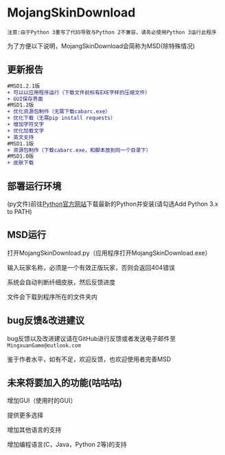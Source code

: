 MojangSkinDownload
================

`注意:由于Python 3重写了代码导致与Python 2不兼容，请务必使用Python 3运行此程序`

为了方便以下说明，MojangSkinDownload会简称为MSD(除特殊情况)

更新报告
------
```diff
#MSD1.2.1版
+ 可以以应用程序运行（下载文件前标有EXE字样的压缩文件）
+ GUI保存界面
#MSD1.2版
+ 优化资源包制作（无需下载cabarc.exe）
+ 优化下载（无需pip install requests）
+ 增加字符文字
+ 优化加载文字
+ 英文支持
#MSD1.1版
+ 资源包制作（下载cabarc.exe，和脚本放到同一个目录下）
#MSD1.0版
+ 皮肤下载
```



部署运行环境
-------------

(py文件)前往[Python官方网站](https://www.python.org)下载最新的Python并安装(请勾选Add Python 3.x to PATH)


MSD运行
---------

打开MojangSkinDownload.py（应用程序打开MojangSkinDownload.exe）

输入玩家名称，必须是一个有效正版玩家，否则会返回404错误

系统会自动判断纤细皮肤，然后反馈进度

文件会下载到程序所在的文件夹内

bug反馈&改进建议
--------------

bug反馈以及改进建议请在GitHub进行反馈或者发送电子邮件至```MingxuanGame@outlook.com```

鉴于作者水平，如有不足，欢迎反馈，也欢迎使用者完善MSD

未来将要加入的功能(咕咕咕)
---------------------

增加GUI（使用时的GUI）

提供更多选择

增加其他语言的支持

增加编程语言(C，Java，Python 2等)的支持
